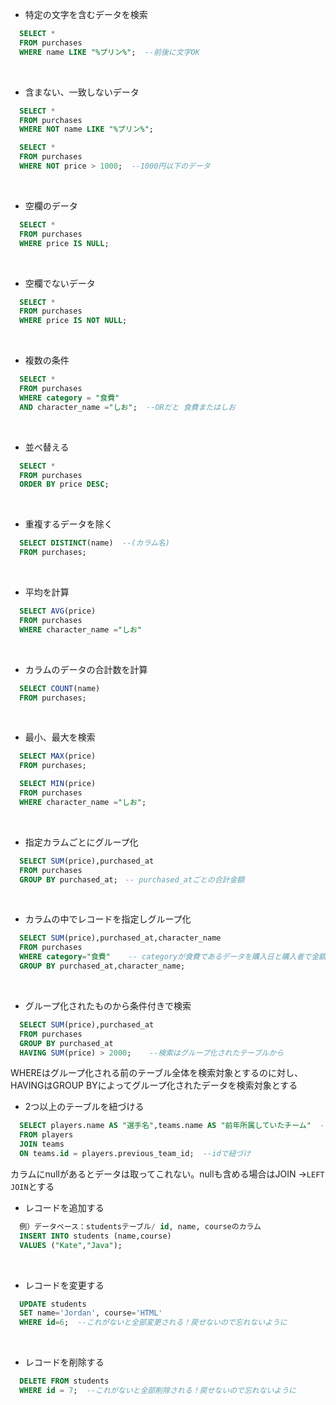 * 特定の文字を含むデータを検索
```sql
  SELECT *
  FROM purchases
  WHERE name LIKE "%プリン%";  --前後に文字OK
```
<br>

* 含まない、一致しないデータ
```sql
  SELECT *
  FROM purchases
  WHERE NOT name LIKE "%プリン%";

  SELECT *
  FROM purchases
  WHERE NOT price > 1000;  --1000円以下のデータ
```
<br>

* 空欄のデータ
```sql
  SELECT *
  FROM purchases
  WHERE price IS NULL;
```
<br>

* 空欄でないデータ
```sql
  SELECT *
  FROM purchases
  WHERE price IS NOT NULL;
```
<br>

* 複数の条件
```sql
  SELECT *
  FROM purchases
  WHERE category = "食費"
  AND character_name ="しお";  --ORだと 食費またはしお
```
<br>

* 並べ替える
```sql
  SELECT *
  FROM purchases
  ORDER BY price DESC;
```
<br>

* 重複するデータを除く
```sql
  SELECT DISTINCT(name)  --(カラム名)
  FROM purchases;
```
<br>

* 平均を計算
```sql
  SELECT AVG(price)
  FROM purchases
  WHERE character_name ="しお"
```
<br>

* カラムのデータの合計数を計算
```sql
  SELECT COUNT(name)
  FROM purchases;
```
<br>

* 最小、最大を検索
```sql
  SELECT MAX(price)
  FROM purchases;

  SELECT MIN(price)
  FROM purchases
  WHERE character_name ="しお";
```
<br>

* 指定カラムごとにグループ化
```sql
  SELECT SUM(price),purchased_at
  FROM purchases
  GROUP BY purchased_at;　-- purchased_atごとの合計金額
```
<br>

* カラムの中でレコードを指定しグループ化
```sql
  SELECT SUM(price),purchased_at,character_name
  FROM purchases
  WHERE category="食費"    -- categoryが食費であるデータを購入日と購入者で金額を合計
  GROUP BY purchased_at,character_name;
```
<br>

* グループ化されたものから条件付きで検索  
```sql
  SELECT SUM(price),purchased_at
  FROM purchases
  GROUP BY purchased_at
  HAVING SUM(price) > 2000;    --検索はグループ化されたテーブルから
```
WHEREはグループ化される前のテーブル全体を検索対象とするのに対し、HAVINGはGROUP BYによってグループ化されたデータを検索対象とする
<br>

* 2つ以上のテーブルを紐づける
```sql
  SELECT players.name AS "選手名",teams.name AS "前年所属していたチーム"  --ASでカラム名変更
  FROM players
  JOIN teams
  ON teams.id = players.previous_team_id;  --idで紐づけ
```
カラムにnullがあるとデータは取ってこれない。nullも含める場合はJOIN →` LEFT JOIN `とする
<br>

* レコードを追加する
```sql
  例）データベース：studentsテーブル/ id, name, courseのカラム
  INSERT INTO students (name,course)
  VALUES ("Kate","Java");
```
<br>

* レコードを変更する
```sql
  UPDATE students
  SET name='Jordan', course='HTML'
  WHERE id=6;  --これがないと全部変更される！戻せないので忘れないように
```
<br>

* レコードを削除する
```sql
  DELETE FROM students
  WHERE id = 7;  --これがないと全部削除される！戻せないので忘れないように
```
<br>

